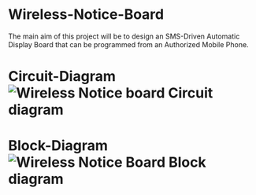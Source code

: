 # Wireless-Notice-Board
The main aim of this project will be to design an SMS-Driven Automatic Display Board that can be programmed from an Authorized Mobile Phone.
# Circuit-Diagram![Wireless Notice board Circuit diagram](https://github.com/SayanChatterjee49/Wireless-Notice-Board/assets/98870920/ae157313-4d07-4b19-9796-58c726653ba7)
# Block-Diagram![Wireless Notice Board Block diagram](https://github.com/SayanChatterjee49/Wireless-Notice-Board/assets/98870920/7dc44ce5-2be9-4608-94cc-b8cbb7cda4fe)
